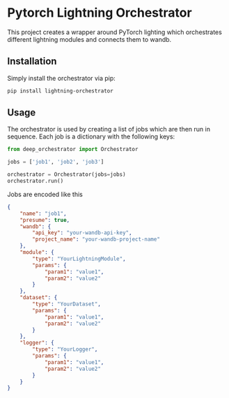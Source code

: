 # Pytorch Lightning Orchestrator

This project creates a wrapper around PyTorch lighting which orchestrates different lightning modules and connects them to wandb.

## Installation

Simply install the orchestrator via pip:

```bash
pip install lightning-orchestrator
```

## Usage

The orchestrator is used by creating a list of jobs which are then run in sequence. Each job is a dictionary with the following keys:

```python
from deep_orchestrator import Orchestrator

jobs = ['job1', 'job2', 'job3']

orchestrator = Orchestrator(jobs=jobs)
orchestrator.run()
```

Jobs are encoded like this

```json
{
    "name": "job1",
    "presume": true,
    "wandb": {
        "api_key": "your-wandb-api-key",
        "project_name": "your-wandb-project-name"
    },
    "module": {
        "type": "YourLightningModule",
        "params": {
            "param1": "value1",
            "param2": "value2"
        }
    },
    "dataset": {
        "type": "YourDataset",
        "params": {
            "param1": "value1",
            "param2": "value2"
        }
    },
    "logger": {
        "type": "YourLogger",
        "params": {
            "param1": "value1",
            "param2": "value2"
        }
    }
}

```